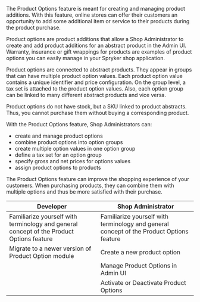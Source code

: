 The Product Options feature is meant for creating and managing product additions. With this feature, online stores can offer their customers an opportunity to add some additional item or service to their products during the product purchase.

Product options are product additions that allow a Shop Administrator to create and add product additions for an abstract product in the Admin UI. Warranty, insurance or gift wrappings for products are examples of product options you can easily manage in your Spryker shop application.

Product options are connected to abstract products. They appear in groups that can have multiple product option values. Each product option value contains a unique identifier and price configuration. On the group level, a tax set is attached to the product option values. Also, each option group can be linked to many different abstract products and vice versa.

Product options do not have stock, but a SKU linked to product abstracts. Thus, you cannot purchase them without buying a corresponding product.

With the Product Options feature, Shop Administrators can:

* create and manage product options
* combine product options into option groups
* create multiple option values in one option group
* define a tax set for an option group
* specify gross and net prices for options values
* assign product options to products

The Product Options feature can improve the shopping experience of your customers. When purchasing products, they can combine them with multiple options and thus be more satisfied with their purchase.

| Developer | Shop Administrator |
| --- |--- |
| Familiarize yourself with terminology and general concept of the Product Options feature | Familiarize yourself with terminology and general concept of the Product Options feature |
| Migrate to a newer version of Product Option module | Create a new product option |
|| Manage Product Options in Admin UI |
|| Activate or Deactivate Product Options |
